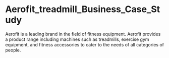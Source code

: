# Aerofit_treadmill_Business_Case_Study
Aerofit is a leading brand in the field of fitness equipment. Aerofit provides a product range including machines such as treadmills, exercise gym equipment, and fitness accessories to cater to the needs of all categories of people.
